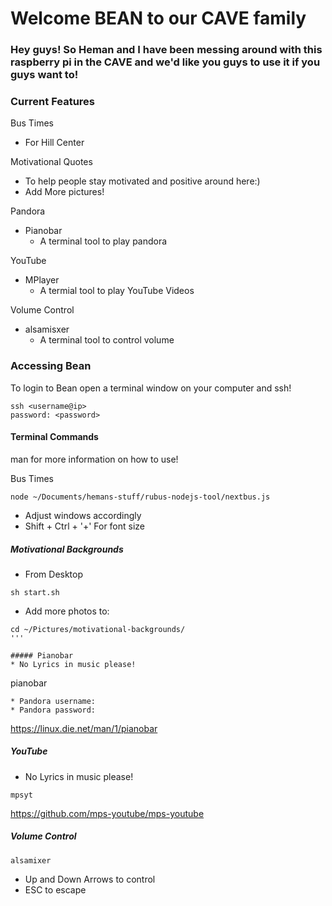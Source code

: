 # Welcome BEAN to our CAVE family 

### Hey guys!  So Heman and I have been messing around with this raspberry pi in the CAVE and we'd like you guys to use it if you guys want to!

### Current Features

Bus Times
* For Hill Center

Motivational Quotes
* To help people stay motivated and positive around here:)
* Add More pictures!

Pandora
* Pianobar
  * A terminal tool to play pandora

YouTube
* MPlayer
  * A termial tool to play YouTube Videos

Volume Control
* alsamisxer
  * A terminal tool to control volume


### Accessing Bean

To login to Bean open a terminal window on your computer and ssh!
```
ssh <username@ip> 
password: <password>
```


#### Terminal Commands

man <command> for more information on how to use!

Bus Times
```
node ~/Documents/hemans-stuff/rubus-nodejs-tool/nextbus.js
```
* Adjust windows accordingly
* Shift + Ctrl + '+' For font size

##### Motivational Backgrounds
* From Desktop

```
sh start.sh
```
* Add more photos to:
```
cd ~/Pictures/motivational-backgrounds/
'''

##### Pianobar
* No Lyrics in music please!

```
pianobar
```
* Pandora username:
* Pandora password:
```

https://linux.die.net/man/1/pianobar


##### YouTube
* No Lyrics in music please!
```
mpsyt
```
https://github.com/mps-youtube/mps-youtube

##### Volume Control
```
alsamixer
```

* Up and Down Arrows to control
* ESC to escape

